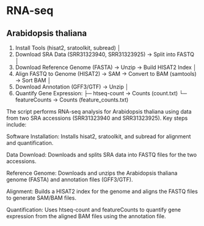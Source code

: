 # RNA-seq 
## Arabidopsis thaliana
1. Install Tools (hisat2, sratoolkit, subread)
   │
2. Download SRA Data (SRR31323940, SRR31323925) → Split into FASTQ
   │
3. Download Reference Genome (FASTA) → Unzip → Build HISAT2 Index
   │
4. Align FASTQ to Genome (HISAT2) → SAM → Convert to BAM (samtools) → Sort BAM
   │
5. Download Annotation (GFF3/GTF) → Unzip
   │
6. Quantify Gene Expression:
      ├─ htseq-count → Counts (count.txt)
      └─ featureCounts → Counts (feature_counts.txt)

The script performs RNA-seq analysis for Arabidopsis thaliana using data from two SRA accessions (SRR31323940 and SRR31323925). Key steps include:

Software Installation: Installs hisat2, sratoolkit, and subread for alignment and quantification.

Data Download: Downloads and splits SRA data into FASTQ files for the two accessions.

Reference Genome: Downloads and unzips the Arabidopsis thaliana genome (FASTA) and annotation files (GFF3/GTF).

Alignment: Builds a HISAT2 index for the genome and aligns the FASTQ files to generate SAM/BAM files.

Quantification: Uses htseq-count and featureCounts to quantify gene expression from the aligned BAM files using the annotation file.
